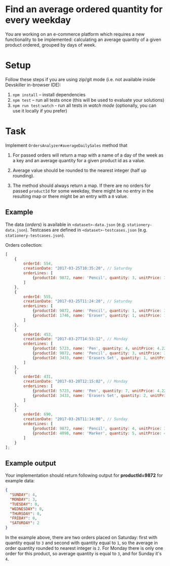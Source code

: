 # Find an average ordered quantity for every weekday

You are working on an e-commerce platform which requires a new functionality to be implemented: calculating an average quantity of a given product ordered, grouped by days of week.

# Setup

Follow these steps if you are using zip/git mode (i.e. not available inside Devskiller in-browser IDE):

1. `npm install` – install dependencies
2. `npm test` – run all tests once (this will be used to evaluate your solutions)
3. `npm run test:watch` - run all tests in _watch mode_ (optionally, you can use it locally if you prefer)

# Task

Implement `OrdersAnalyzer#averageDailySales` method that

1. For passed orders will return a map with a name of a day of the week as a key and an average quantity for a given product id as a value. 

2. Average value should be rounded to the nearest integer (half up rounding).

3. The method should always return a map. If there are no orders for passed `productId` for some weekday, there might be no entry in the resulting map or there might be an entry with a `0` value. 

## Example

The data (_orders_) is available in `<dataset>-data.json` (e.g. `stationery-data.json`). Testcases are defined in `<dataset>-testcases.json` (e.g. `stationery-testcases.json`).

Orders collection:

```javascript
[
    {
        orderId: 554,
        creationDate: "2017-03-25T10:35:20", // Saturday
        orderLines: [
            {productId: 9872, name: 'Pencil', quantity: 3, unitPrice: 3.00}
        ]
    },
    {
        orderId: 555,
        creationDate: "2017-03-25T11:24:20", // Saturday
        orderLines: [
            {productId: 9872, name: 'Pencil', quantity: 1, unitPrice: 3.00},
            {productId: 1746, name: 'Eraser', quantity: 1, unitPrice: 1.00}
        ]
    },
    {
        orderId: 453,
        creationDate: "2017-03-27T14:53:12", // Monday
        orderLines: [
            {productId: 5723, name: 'Pen', quantity: 4, unitPrice: 4.22},
            {productId: 9872, name: 'Pencil', quantity: 3, unitPrice: 3.12},
            {productId: 3433, name: 'Erasers Set', quantity: 1, unitPrice: 6.15}
        ]
    },
    {
        orderId: 431,
        creationDate: "2017-03-20T12:15:02", // Monday
        orderLines: [
            {productId: 5723, name: 'Pen', quantity: 7, unitPrice: 4.22},
            {productId: 3433, name: 'Erasers Set', quantity: 2, unitPrice: 6.15}
        ]
    },
    {
        orderId: 690,
        creationDate: "2017-03-26T11:14:00", // Sunday
        orderLines: [
            {productId: 9872, name: 'Pencil', quantity: 4, unitPrice: 3.12},
            {productId: 4098, name: 'Marker', quantity: 5, unitPrice: 4.50}
        ]
    }
];
```

## Example output

Your implementation should return following output for **productId=9872** for example data:

```json
{
  "SUNDAY": 4,
  "MONDAY": 3,
  "TUESDAY": 0,
  "WEDNESDAY": 0,
  "THURSDAY": 0,
  "FRIDAY": 0,
  "SATURDAY": 2
}
```

In the example above, there are two orders placed on Saturday: first with quantity equal to `3` and second with quantity equal to `1`, so the average in order quantity rounded to nearest integer is `2`. For Monday there is only one order for this product, so average quantity is equal to `3`, and for Sunday it's `4`.
